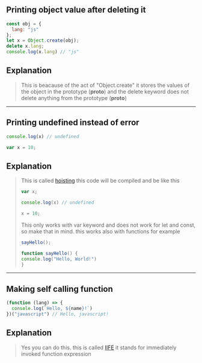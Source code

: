 ## Printing object value after deleting it

```javascript
const obj = {
  lang: "js"
};
let x = Object.create(obj);
delete x.lang;
console.log(x.lang) // "js"
```

## Explanation

> This is beacause of the act of "Object.create" it stores the values of the object in the prototype (__proto__) and the delete keyword does not delete anything from the prototype (__proto__)

---

## Printing undefined instead of error

```javascript
console.log(x) // undefined

var x = 10;
```

## Explanation

> This is called [hoisting](https://developer.mozilla.org/en-US/docs/Glossary/Hoisting) this code will be compiled and be like this 
> ```javascript
> var x;
>
> console.log(x) // undefined
>
> x = 10;
> ```
> This only works with var keyword and does not work for let and const, so make that in mind. this works also with functions for example
> ```javascript
> sayHello();
>
> function sayHello() {
> console.log("Hello, World!")
> }
> ```

---

## Making self calling function

```javascript
(function (lang) => {
  console.log(`Hello, ${name}!`)
})("javascript") // Hello, javascript!
```

## Explanation

> Yes you can do this. this is called [IIFE](https://developer.mozilla.org/en-US/docs/Glossary/IIFE) it stands for immediately invoked function expression
